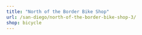 ```yaml
---
title: "North of the Border Bike Shop"
url: /san-diego/north-of-the-border-bike-shop-3/
shop: bicycle
---
```

